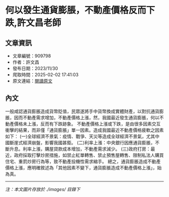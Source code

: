 # 何以發生通貨膨脹，不動產價格反而下跌,許文昌老師

## 文章資訊
- 文章編號：909798
- 作者：許文昌
- 發布日期：2023/11/30
- 爬取時間：2025-02-02 17:41:03
- 原文連結：[閱讀原文](https://real-estate.get.com.tw/Columns/detail.aspx?no=909798)

## 內文
一般咸認通貨膨脹造成貨幣貶值，民眾遂將手中貨幣換成實體財產，以對抗通貨膨脹，因而不動產需求增加，不動產價格上漲，然，我國最近發生通貨膨脹，何以不動產價格未上漲，反而有下跌跡象。
不動產價格上漲或下跌，是由很多因素交互衝擊的結果，而非僅「通貨膨脹」單一因素。造成我國最近不動產價格疲軟之因素如下：
(一)全球經濟不景氣：疫情、戰爭、天災等造成全球經濟不景氣，尤其中國斷崖式經濟崩盤，影響我國甚鉅。
(二)利率上漲：中央銀行因應通貨膨脹，不斷升息。利率上漲，購屋貸款成本增加，不動產需求減少。
(三)政府打房：最近，政府採取打擊炒房措施，如禁止紅單轉售、禁止預售屋轉售、限制私法人購買住宅、重罰炒房行為等，致不動產投機性需求縮手。
總之，通貨膨脹造成不動產價格上漲，應明確敘述為「其他因素不變下，通貨膨脹造成不動產價格上漲」，始為真。

---
*注：本文圖片存放於 ./images/ 目錄下*
